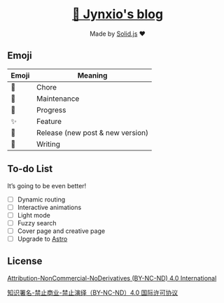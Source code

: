 <h1 align="center"><a href="https://www.jynxio.com">👋 Jynxio's blog</a></h1>
<p align="center">Made by <a href="https://github.com/solidjs/solid">Solid.js</a> ❤️</p>

## Emoji

| Emoji | Meaning                          |
| ----- | -------------------------------- |
| 🧹     | Chore                            |
| 🐛     | Maintenance                      |
| 🌱     | Progress                         |
| ✨     | Feature                          |
| 🚀     | Release (new post & new version) |
| 📄     | Writing                          |

## To-do List

It’s going to be even better!

- [ ] Dynamic routing
- [ ] Interactive animations
- [ ] Light mode
- [ ] Fuzzy search
- [ ] Cover page and creative page
- [ ] Upgrade to [Astro](https://github.com/withastro/astro)

## License

[Attribution-NonCommercial-NoDerivatives (BY-NC-ND) 4.0 International](https://creativecommons.org/licenses/by-nc-nd/4.0/legalcode)

[知识署名-禁止商业-禁止演绎（BY-NC-ND）4.0 国际许可协议](https://creativecommons.org/licenses/by-nc-nd/4.0/legalcode.zh-Hans)
